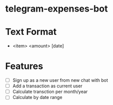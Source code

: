 # telegram-expenses-bot

# Text Format
- \<item\> \<amount\> [date]

# Features
- [ ] Sign up as a new user from new chat with bot
- [ ] Add a transaction as current user
- [ ] Calculate transction per month/year
- [ ] Calculate by date range